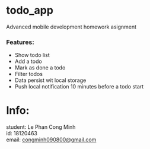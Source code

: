 # todo_app

Advanced mobile development homework asignment  
### Features:
- Show todo list
- Add a todo
- Mark as done a todo
- Filter todos
- Data persist wit local storage
- Push local notification 10 minutes before a todo start
# Info:
student: Le Phan Cong Minh  
id: 18120463  
email: congminh090800@gmail.com  

